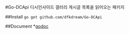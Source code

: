 #Go-DCApi
디시인사이드 갤러리 게시글 목록을 읽어오는 패키지

##Install
`go get github.com/dfkdream/Go-DCApi`

##Document
*[godoc](https://godoc.org/github.com/dfkdream/Go-DCApi)